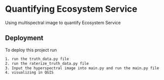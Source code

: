 
# Quantifying Ecosystem Service

Using multispectral image to quantify Ecosystem Service


## Deployment

To deploy this project run

```bash
1. run the truth_data.py file
2. run the raterize_truth_data.py file
3. Input the hyperspectral image into main.py and run the main.py file
4. visualizing in QGIS
```

